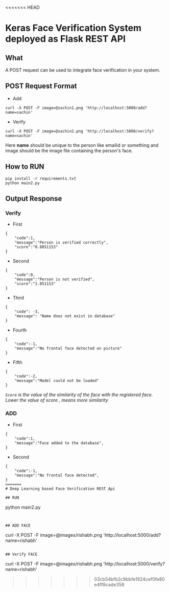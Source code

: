 <<<<<<< HEAD
# Keras Face Verification System deployed as Flask REST API	

## What
A POST request can be used to integrate face verification in your system.

## POST Request Format

- Add
```
curl -X POST -F image=@sachin1.png 'http://localhost:5000/add?name=sachin'
```
- Verify
```
curl -X POST -F image=@sachin2.png 'http://localhost:5000/verify?name=sachin'
```
Here **name** should be unique to the person like emailid or something and image should be the image file containing the person's face.
## How to RUN 
```
pip install -r requirements.txt
python main2.py
```

## Output Response

### Verify
- First
```
{
	"code":1,
	"message":"Person is verified correctly",
	"score":"0.8051153"
}
```
- Second
```
{
	"code":0,
	"message":"Person is not verified",
	"score":"1.051153"
}
```
- Third
```
{
    "code": -3,
    "message": "Name does not exist in database"
}
```
- Fourth
```
{
	"code":-1,
	"message":"No frontal face detected on picture"
}
```
- Fifth
```
{
	"code":-2,
	"message":"Model could not be loaded"
}
```
*`Score` is the value of the similarity of the face with the registered face. Lower the value of score , means more similarity*
### ADD
- First
```
{
	"code":1,
	"message":"Face added to the database",
}
```
- Second
```
{
	"code":-1,
	"message":"No frontal face detected",
}
=======
# Deep Learning based Face Verification REST Api

## RUN
```
python main2.py

```


## ADD FACE
```
curl -X POST -F image=@images/rishabh.png 'http://localhost:5000/add?name=rishabh'

```

## Verify FACE
```
curl -X POST -F image=@images/rishabh.png 'http://localhost:5000/verify?name=rishabh'
>>>>>>> 03cb54bfb2c9bbfe1924cef0fe80e4ff8cade358
```
